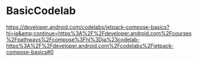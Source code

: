 # BasicCodelab
https://developer.android.com/codelabs/jetpack-compose-basics?hl=ja&amp;continue=https%3A%2F%2Fdeveloper.android.com%2Fcourses%2Fpathways%2Fcompose%3Fhl%3Dja%23codelab-https%3A%2F%2Fdeveloper.android.com%2Fcodelabs%2Fjetpack-compose-basics#0
